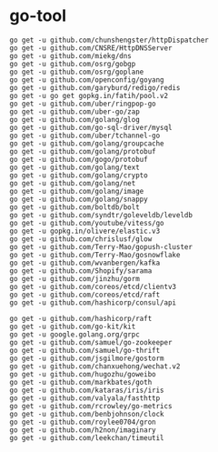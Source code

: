 # go-tool

    go get -u github.com/chunshengster/httpDispatcher
    go get -u github.com/CNSRE/HttpDNSServer
    go get -u github.com/miekg/dns
    go get -u github.com/osrg/gobgp
    go get -u github.com/osrg/goplane
    go get -u github.com/openconfig/goyang
    go get -u github.com/garyburd/redigo/redis
    go get -u go get gopkg.in/fatih/pool.v2
    go get -u github.com/uber/ringpop-go
    go get -u github.com/uber-go/zap
    go get -u github.com/golang/glog
    go get -u github.com/go-sql-driver/mysql
    go get -u github.com/uber/tchannel-go
    go get -u github.com/golang/groupcache
    go get -u github.com/golang/protobuf
    go get -u github.com/gogo/protobuf
    go get -u github.com/golang/text
    go get -u github.com/golang/crypto
    go get -u github.com/golang/net
    go get -u github.com/golang/image
    go get -u github.com/golang/snappy
    go get -u github.com/boltdb/bolt
    go get -u github.com/syndtr/goleveldb/leveldb
    go get -u github.com/youtube/vitess/go
    go get -u gopkg.in/olivere/elastic.v3
    go get -u github.com/chrislusf/glow
    go get -u github.com/Terry-Mao/gopush-cluster
    go get -u github.com/Terry-Mao/gosnowflake
    go get -u github.com/wvanbergen/kafka
    go get -u github.com/Shopify/sarama
    go get -u github.com/jinzhu/gorm
    go get -u github.com/coreos/etcd/clientv3
    go get -u github.com/coreos/etcd/raft
    go get -u github.com/hashicorp/consul/api
    
    go get -u github.com/hashicorp/raft
    go get -u github.com/go-kit/kit
    go get -u google.golang.org/grpc
    go get -u github.com/samuel/go-zookeeper
    go get -u github.com/samuel/go-thrift
    go get -u github.com/jsgilmore/gostorm
    go get -u github.com/chanxuehong/wechat.v2
    go get -u github.com/hugozhu/goweibo
    go get -u github.com/markbates/goth
    go get -u github.com/kataras/iris/iris
    go get -u github.com/valyala/fasthttp
    go get -u github.com/rcrowley/go-metrics
    go get -u github.com/benbjohnson/clock
    go get -u github.com/roylee0704/gron
    go get -u github.com/h2non/imaginary
    go get -u github.com/leekchan/timeutil
    
